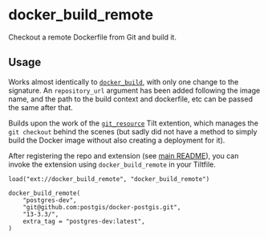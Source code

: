 # docker_build_remote

Checkout a remote Dockerfile from Git and build it.

## Usage

Works almost identically to [`docker_build`](https://docs.tilt.dev/api.html#api.docker_build), with only one change to 
the signature. An `repository_url` argument has been added following the image name, and the path to the build 
context and dockerfile, etc can be passed the same after that.

Builds upon the work of the [`git_resource`](https://github.com/tilt-dev/tilt-extensions/blob/master/git_resource) 
Tilt extention, which manages the `git checkout` behind the scenes (but sadly did not have a method to simply build 
the Docker image without also creating a deployment for it).

After registering the repo and extension (see [main README](../README.md)), you can invoke the extension using 
`docker_build_remote` in your Tiltfile.

```starlark
load("ext://docker_build_remote", "docker_build_remote")

docker_build_remote(
    "postgres-dev",
    "git@github.com:postgis/docker-postgis.git",
    "13-3.3/",
    extra_tag = "postgres-dev:latest",
)
```
